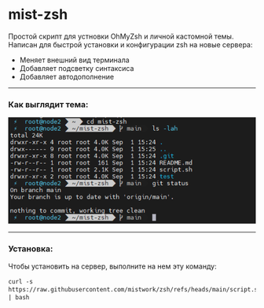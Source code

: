 # mist-zsh
Простой скрипт для устновки OhMyZsh и личной кастомной темы. Написан для быстрой установки и конфигурации zsh на новые сервера:
- Меняет внешний вид терминала
- Добавляет подсветку синтаксиса
- Добавляет автодополнение
 

-----

### Как выглядит тема:
![alt text](./images/pic1.png)

-----

### Установка:
Чтобы установить на сервер, выполните на нем эту команду:
```
curl -s https://raw.githubusercontent.com/mistwork/zsh/refs/heads/main/script.sh | bash
```
